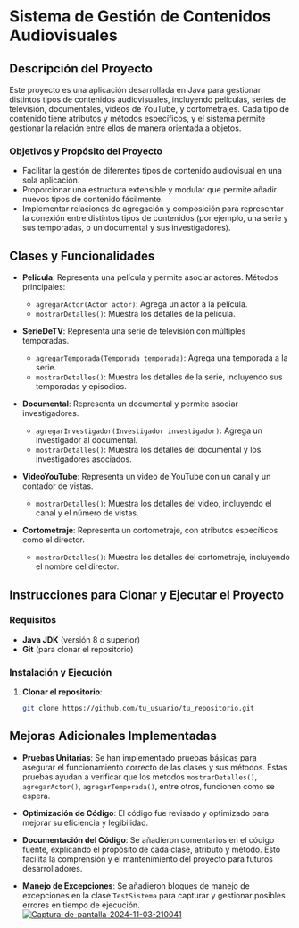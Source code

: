 # Sistema de Gestión de Contenidos Audiovisuales

## Descripción del Proyecto
Este proyecto es una aplicación desarrollada en Java para gestionar distintos tipos de contenidos audiovisuales, incluyendo películas, series de televisión, documentales, videos de YouTube, y cortometrajes. Cada tipo de contenido tiene atributos y métodos específicos, y el sistema permite gestionar la relación entre ellos de manera orientada a objetos.

### Objetivos y Propósito del Proyecto
- Facilitar la gestión de diferentes tipos de contenido audiovisual en una sola aplicación.
- Proporcionar una estructura extensible y modular que permite añadir nuevos tipos de contenido fácilmente.
- Implementar relaciones de agregación y composición para representar la conexión entre distintos tipos de contenidos (por ejemplo, una serie y sus temporadas, o un documental y sus investigadores).

## Clases y Funcionalidades
- **Pelicula**: Representa una película y permite asociar actores. Métodos principales:
  - `agregarActor(Actor actor)`: Agrega un actor a la película.
  - `mostrarDetalles()`: Muestra los detalles de la película.
  
- **SerieDeTV**: Representa una serie de televisión con múltiples temporadas.
  - `agregarTemporada(Temporada temporada)`: Agrega una temporada a la serie.
  - `mostrarDetalles()`: Muestra los detalles de la serie, incluyendo sus temporadas y episodios.

- **Documental**: Representa un documental y permite asociar investigadores.
  - `agregarInvestigador(Investigador investigador)`: Agrega un investigador al documental.
  - `mostrarDetalles()`: Muestra los detalles del documental y los investigadores asociados.

- **VideoYouTube**: Representa un video de YouTube con un canal y un contador de vistas.
  - `mostrarDetalles()`: Muestra los detalles del video, incluyendo el canal y el número de vistas.

- **Cortometraje**: Representa un cortometraje, con atributos específicos como el director.
  - `mostrarDetalles()`: Muestra los detalles del cortometraje, incluyendo el nombre del director.

## Instrucciones para Clonar y Ejecutar el Proyecto

### Requisitos
- **Java JDK** (versión 8 o superior)
- **Git** (para clonar el repositorio)

### Instalación y Ejecución

1. **Clonar el repositorio**:
   ```bash
   git clone https://github.com/tu_usuario/tu_repositorio.git

  ## Mejoras Adicionales Implementadas

- **Pruebas Unitarias**: Se han implementado pruebas básicas para asegurar el funcionamiento correcto de las clases y sus métodos. Estas pruebas ayudan a verificar que los métodos `mostrarDetalles()`, `agregarActor()`, `agregarTemporada()`, entre otros, funcionen como se espera.

- **Optimización de Código**: El código fue revisado y optimizado para mejorar su eficiencia y legibilidad. 

- **Documentación del Código**: Se añadieron comentarios en el código fuente, explicando el propósito de cada clase, atributo y método. Esto facilita la comprensión y el mantenimiento del proyecto para futuros desarrolladores.

- **Manejo de Excepciones**: Se añadieron bloques de manejo de excepciones en la clase `TestSistema` para capturar y gestionar posibles errores en tiempo de ejecución.
<a href='https://postimg.cc/30D2jPPP' target='_blank'><img src='https://i.postimg.cc/J0pK88K4/Captura-de-pantalla-2024-11-03-210041.png' border='0' alt='Captura-de-pantalla-2024-11-03-210041'/></a>

